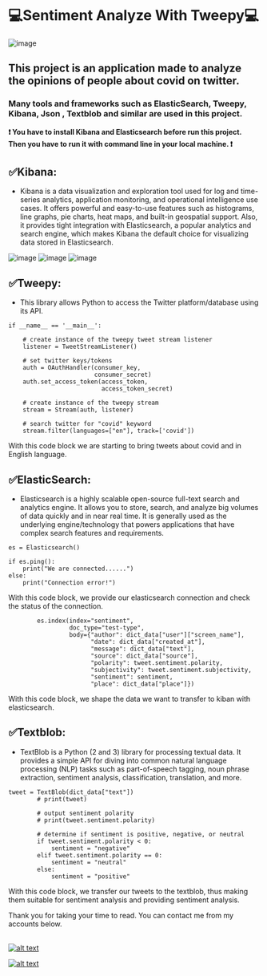 # :computer:Sentiment Analyze With Tweepy:computer:
![image](https://user-images.githubusercontent.com/55557233/141647871-939e801d-4778-4232-806c-d0fd6e08c6e5.png)

## This project is an application made to analyze the opinions of people about covid on twitter.

### Many tools and frameworks such as ElasticSearch, Tweepy, Kibana, Json , Textblob and similar are used in this project.
**:heavy_exclamation_mark: You have to install Kibana and Elasticsearch before run this project. Then you have to run it with command line in your local machine. :heavy_exclamation_mark:**

## :white_check_mark:**Kibana:**
 - Kibana is a data visualization and exploration tool used for log and time-series analytics, application monitoring, and operational intelligence use cases. It offers powerful and easy-to-use features such as histograms, line graphs, pie charts, heat maps, and built-in geospatial support. Also, it provides tight integration with Elasticsearch, a popular analytics and search engine, which makes Kibana the default choice for visualizing data stored in Elasticsearch.
 
 ![image](https://user-images.githubusercontent.com/55557233/141648012-a3c265f4-bed2-4eda-b1c7-749c86bfaa5c.png)
 ![image](https://user-images.githubusercontent.com/55557233/141648031-5b9c27a0-238c-464f-935e-e1ce5bc3df38.png)
 ![image](https://user-images.githubusercontent.com/55557233/141648038-e8d006ad-2ac7-4aac-ad7b-bc1fa53ad9af.png)
 
## :white_check_mark:**Tweepy:**
- This library allows Python to access the Twitter platform/database using its API.
```
if __name__ == '__main__':

    # create instance of the tweepy tweet stream listener
    listener = TweetStreamListener()

    # set twitter keys/tokens
    auth = OAuthHandler(consumer_key,
                        consumer_secret)
    auth.set_access_token(access_token,
                          access_token_secret)

    # create instance of the tweepy stream
    stream = Stream(auth, listener)

    # search twitter for "covid" keyword
    stream.filter(languages=["en"], track=['covid'])
```
With this code block we are starting to bring tweets about covid and in English language.
## :white_check_mark:**ElasticSearch:**
- Elasticsearch is a highly scalable open-source full-text search and analytics engine. It allows you to store, search, and analyze big volumes of data quickly and in near real time. It is generally used as the underlying engine/technology that powers applications that have complex search features and requirements.
```
es = Elasticsearch()

if es.ping():
    print("We are connected......")
else:
    print("Connection error!")
```
With this code block, we provide our elasticsearch connection and check the status of the connection.
```
        es.index(index="sentiment",
                 doc_type="test-type",
                 body={"author": dict_data["user"]["screen_name"],
                       "date": dict_data["created_at"],
                       "message": dict_data["text"],
                       "source": dict_data["source"],
                       "polarity": tweet.sentiment.polarity,
                       "subjectivity": tweet.sentiment.subjectivity,
                       "sentiment": sentiment,
                       "place": dict_data["place"]})
```
With this code block, we shape the data we want to transfer to kiban with elasticsearch.
## :white_check_mark:**Textblob:**
- TextBlob is a Python (2 and 3) library for processing textual data. It provides a simple API for diving into common natural language processing (NLP) tasks such as part-of-speech tagging, noun phrase extraction, sentiment analysis, classification, translation, and more.
```
tweet = TextBlob(dict_data["text"])
        # print(tweet)

        # output sentiment polarity
        # print(tweet.sentiment.polarity)

        # determine if sentiment is positive, negative, or neutral
        if tweet.sentiment.polarity < 0:
            sentiment = "negative"
        elif tweet.sentiment.polarity == 0:
            sentiment = "neutral"
        else:
            sentiment = "positive"
```
With this code block, we transfer our tweets to the textblob, thus making them suitable for sentiment analysis and providing sentiment analysis.



Thank you for taking your time to read. You can contact me from my accounts below.<br>
<br>

<a href="https://github.com/cihanicelliler" target="_blank">

![alt text](https://img.shields.io/badge/GitHub-100000?style=for-the-badge&logo=github&logoColor=white)

</a>
<a href="https://www.linkedin.com/in/cihan-icelliler/" target="_blank">

![alt text](https://img.shields.io/badge/LinkedIn-0077B5?style=for-the-badge&logo=linkedin&logoColor=white)

</a>
